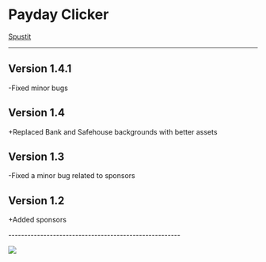 # Payday Clicker
[Spustit](https://mcbeefyvevo.github.io/Payday-Clicker/)

------------------------------------------------------
<h2>Version 1.4.1</h2>
<p>-Fixed minor bugs</p>

<h2>Version 1.4</h2>
<p>+Replaced Bank and Safehouse backgrounds with better assets</p>

<h2>Version 1.3</h2>
<p>-Fixed a minor bug related to sponsors</p>

<h2>Version 1.2</h2>
<p>+Added sponsors</p>
------------------------------------------------------

![](https://media.tenor.com/4Lz2QTfgjzgAAAAd/among-us-payday.gif)
